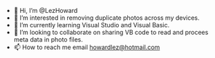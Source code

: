 - 👋 Hi, I’m @LezHoward
- 👀 I’m interested in removing duplicate photos across my devices.
- 🌱 I’m currently learning Visual Studio and Visual Basic.
- 💞️ I’m looking to collaborate on sharing VB code to read and procees meta data in photo files.
- 📫 How to reach me email howardlez@hotmail.com

<!---
LezHoward/LezHoward is a ✨ special ✨ repository because its `README.md` (this file) appears on your GitHub profile.
You can click the Preview link to take a look at your changes.
--->
